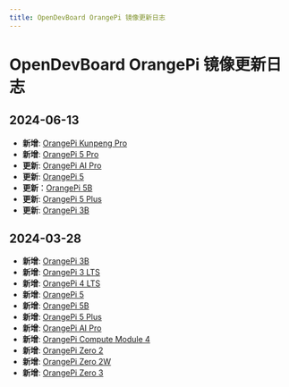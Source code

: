 ```yaml
---
title: OpenDevBoard OrangePi 镜像更新日志
---
```


# OpenDevBoard OrangePi 镜像更新日志

## 2024-06-13

- **新增**: [OrangePi Kunpeng Pro](kunpengpro)
- **新增**: [OrangePi 5 Pro](5pro)
- **更新**: [OrangePi AI Pro](aipro)
- **更新**: [OrangePi 5](5)
- **更新**：[OrangePi 5B](5b)
- **更新**: [OrangePi 5 Plus](5plus)
- **更新**: [OrangePi 3B](3b)

## 2024-03-28

- **新增**: [OrangePi 3B](3b)
- **新增**: [OrangePi 3 LTS](3lts)
- **新增**: [OrangePi 4 LTS](4lts)
- **新增**: [OrangePi 5](5)
- **新增**: [OrangePi 5B](5b)
- **新增**: [OrangePi 5 Plus](5plus)
- **新增**: [OrangePi AI Pro](aipro)
- **新增**: [OrangePi Compute Module 4](cm4)
- **新增**: [OrangePi Zero 2](zero2)
- **新增**: [OrangePi Zero 2W](zero2w)
- **新增**: [OrangePi Zero 3](zero3)
